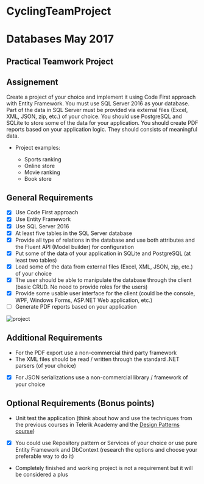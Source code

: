 # CyclingTeamProject

# Databases May 2017
## Practical Teamwork Project

## Assignement

Create a project of your choice and implement it using Code First approach with Entity Framework. You must use SQL Server 2016 as your database. Part of the data in SQL Server must be provided via external files (Excel, XML, JSON, zip, etc.) of your choice. You should use PostgreSQL and SQLite to store some of the data for your application. You should create PDF reports based on your application logic. They should consists of meaningful data. 

 * Project examples:

    - Sports ranking
    - Online store 
    - Movie ranking
    - Book store


## General Requirements

- [x] Use Code First approach
- [x] Use Entity Framework
- [x] Use SQL Server 2016
- [x] At least five tables in the SQL Server database
- [x] Provide all type of relations in the database and use both attributes and the Fluent API (Model builder) for configuration
- [x] Put some of the data of your application in SQLite and PostgreSQL (at least two tables)
- [x] Load some of the data from external files (Excel, XML, JSON, zip, etc.) of your choice
- [x] The user should be able to manipulate the database through the client (basic CRUD. No need to provide roles for the users)
- [x] Provide some usable user interface for the client (could be the console, WPF, Windows Forms, ASP.NET Web application, etc.)
- [ ] Generate PDF reports based on your application

![project](http://i.imgur.com/gftm1XJ.png)

## Additional Requirements

*	For the PDF export use a non-commercial third party framework
*	The XML files should be read / written through the standard .NET parsers (of your choice)
*	[x] For JSON serializations use a non-commercial library / framework of your choice

## Optional Requirements (Bonus points)

* Unit test the application (think about how and use the techniques from the previous courses in Telerik Academy and the [Design Patterns course](http://telerikacademy.com/Courses/Courses/Details/431))
* [x] You could use Repository pattern or Services of your choice or use pure Entity Framework and DbContext (research the options and choose your preferable way to do it)
* Completely finished and working project is not a requirement but it will be considered a plus